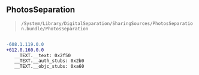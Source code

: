 ## PhotosSeparation

> `/System/Library/DigitalSeparation/SharingSources/PhotosSeparation.bundle/PhotosSeparation`

```diff

-608.1.119.0.0
+612.0.160.0.0
   __TEXT.__text: 0x2f50
   __TEXT.__auth_stubs: 0x2b0
   __TEXT.__objc_stubs: 0xa60

```
